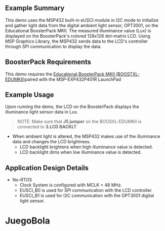## Example Summary

This demo uses the MSP432 built-in eUSCI module in I2C mode to initialize and gather light data from the digital ambient light sensor, OPT3001, on the Educational BoosterPack MKII. The measured illuminance value (Lux) is displayed on the BoosterPack's colored 128x128 dot-matrix LCD. Using MSP Graphics Library, the MSP432 sends data to the LCD's controller through SPI communication to display the data.

## BoosterPack Requirements

This demo requires the [Educational BoosterPack MKII (BOOSTXL-EDUMKII)](http://www.ti.com/tool/BOOSTXL-EDUMKII)paired with the MSP-EXP432P401R LaunchPad

## Example Usage

Upon running the demo, the LCD on the BoosterPack displays the illuminance light sensor data in Lux.

> NOTE: Make sure that **J5 jumper** on the BOOSXL-EDUMKII is connected to **3.LCD BACKLT**

* When ambient light is altered, the MSP432 makes use of the illuminance data and changes the LCD brightness.
  * LCD backlight brightens when high illuminance value is detected.
  * LCD backlight dims when low illuminance value is detected.

## Application Design Details

* No-RTOS
  * Clock System is configured with MCLK = 48 MHz.
  * EUSCI_B0 is used for SPI communication with the LCD controller.
  * EUSCI_B1 is used for I2C communication with the OPT3001 digital light sensor.
# JuegoBola
